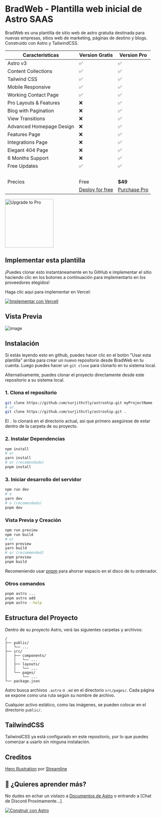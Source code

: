 # BradWeb - Plantilla web inicial de Astro SAAS

BradWeb es una plantilla de sitio web de astro gratuita destinada para nuevas empresas, sitios web de marketing, páginas de destino y blogs. Construido con Astro y TailwindCSS.


<!-- prettier-ignore -->
| Características | Version Gratis | Version Pro |
| --- | ------ | --- |
| Astro v3 | ✅  | ✅ |
| Content Collections | ✅  | ✅ |
| Tailwind CSS   | ✅  | ✅ |
| Mobile Responsive | ✅  | ✅ |
| Working Contact Page | ✅  | ✅ |
| Pro Layouts & Features | ❌  | ✅ |
| Blog with Pagination | ❌ | ✅ |
| View Transitions | ❌ | ✅ |
| Advanced Homepage Design | ❌  | ✅ |
| Features Page | ❌  | ✅ |
| Integrations Page | ❌  | ✅ |
| Elegant 404 Page | ❌  | ✅ |
| 6 Months Support| ❌  | ✅  |
| Free Updates    | ✅  | ✅  |
| &nbsp; | &nbsp;| &nbsp;|
| Precios| Free|**$49**|
| &nbsp; | [Deploy for free](https://vercel.com/new/surjithctly/clone?demo-description=Starter%20template%20for%20startups%2C%20marketing%20websites%20%26%20blogs%20built%20with%20Astro%20and%20TailwindCSS.&demo-image=%2F%2Fimages.ctfassets.net%2Fe5382hct74si%2F5dB0dDqBr1BfvIoNOmffVB%2F784984a8d3fe5e3db123e7c655166046%2Fastroship_-_Tony_Sullivan.jpg&demo-title=Astroship&demo-url=https%3A%2F%2Fastroship.web3templates.com%2F&from=templates&project-name=Astroship&repository-name=astroship&repository-url=https%3A%2F%2Fgithub.com%2Fsurjithctly%2Fastroship&skippable-integrations=1) | [Purchase Pro](https://web3templates.com/templates/astroship-pro-astro-saas-website-template) |

<a href="https://web3templates.com/templates/astroship-pro-astro-saas-website-template">
<img width="160" alt="Upgrade to Pro" src="https://user-images.githubusercontent.com/1884712/199181300-37c2128e-d033-4145-a906-16fa5263a53b.png">
</a>

## Implementar esta plantilla

¡Puedes clonar esto instantáneamente en tu GitHub e implementar el sitio haciendo clic en los botones a continuación para implementarlo en los proveedores elegidos!

Haga clic aquí para implementar en Vercel:

[![Implementar con Vercell](https://vercel.com/button)](https://vercel.com/new/clone?repository-url=https%3A%2F%2Fgithub.com%2Fsurjithctly%2Fastroship&project-name=astroship&repository-name=astroship&demo-title=Astroship%20-%20Astro%20Starter%20Template&demo-description=Astroship%20is%20a%20starter%20template%20for%20startups%2C%20marketing%20websites%20%26%20landing%20pages.%20Built%20with%20Astro%2C%20TailwindCSS&demo-url=https%3A%2F%2Fastroship.web3templates.com%2F&demo-image=https%3A%2F%2Fuser-images.githubusercontent.com%2F1884712%2F200831799-10ef2456-a02e-4068-b580-4b5326f0b33b.png)


## Vista Previa

![image](https://user-images.githubusercontent.com/1884712/200831799-10ef2456-a02e-4068-b580-4b5326f0b33b.png)


## Instalación

Si estás leyendo esto en github, puedes hacer clic en el botón "Usar esta plantilla" arriba para crear un nuevo repositorio desde BradWeb en tu cuenta. Luego puedes hacer un `git clone` para clonarlo en tu sistema local.

Alternativamente, puedes clonar el proyecto directamente desde este repositorio a su sistema local.

### 1. Clona el repositorio

```bash
git clone https://github.com/surjithctly/astroship.git myProjectName
# or
git clone https://github.com/surjithctly/astroship.git .
```

El `.` lo clonará en el directorio actual, así que primero asegúrese de estar dentro de la carpeta de su proyecto.

### 2. Instalar Dependencias

```bash
npm install
# or
yarn install
# or (recomendado)
pnpm install
```

### 3. Iniciar desarrollo del servidor

```bash
npm run dev
# o
yarn dev
# o (recomendado)
pnpm dev
```

### Vista Previa y Creación

```bash
npm run preview
npm run build
# or
yarn preview
yarn build
# or (recommended)
pnpm preview
pnpm build
```

Recomeniendo usar [pnpm](https://pnpm.io/) para ahorrar espacio en el disco de tu ordenador.

### Otros comandos

```bash
pnpm astro ...
pnpm astro add
pnpm astro --help
```

## Estructura del Proyecto

Dentro de su proyecto Astro, verá las siguientes carpetas y archivos:

```
/
├── public/
│   └── ...
├── src/
│   ├── components/
│   │   └── ...
│   ├── layouts/
│   │   └── ...
│   └── pages/
│       └── ...
└── package.json
```

Astro busca archivos `.astro` o `.md` en el directorio `src/pages/`. Cada página se expone como una ruta según su nombre de archivo.

Cualquier activo estático, como las imágenes, se pueden colocar en el directorio `public/`.

## TailwindCSS

TailwindCSS ya está configurado en este repositorio, por lo que puedes comenzar a usarlo sin ninguna instalación.

## Creditos

[Hero Illustration](https://www.figma.com/community/file/1108400791662599811) por [Streamline](https://www.streamlinehq.com/)

## 👀 ¿Quieres aprender más?

No dudes en echar un vistazo a [Documentos de Astro](https://docs.astro.build) o entrando a [Chat de Discord Proximamente...].

[![Construir con Astro](https://astro.badg.es/v1/built-with-astro.svg)](https://astro.build)
